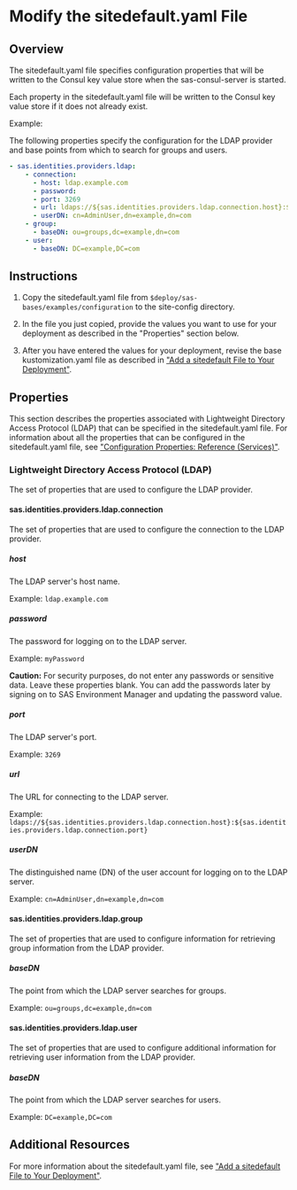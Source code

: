 # Modify the sitedefault.yaml File

## Overview
The sitedefault.yaml file specifies configuration properties that will be
written to the Consul key value store when the sas-consul-server is started.

Each property in the sitedefault.yaml file will be written to the Consul key
value store if it does not already exist.

Example:

The following properties specify the configuration for the LDAP provider and
base points from which to search for groups and users.

```yaml
- sas.identities.providers.ldap:
    - connection:
      - host: ldap.example.com
      - password:
      - port: 3269
      - url: ldaps://${sas.identities.providers.ldap.connection.host}:${sas.identities.providers.ldap.connection.port}
      - userDN: cn=AdminUser,dn=example,dn=com
    - group:
      - baseDN: ou=groups,dc=example,dn=com
    - user:
      - baseDN: DC=example,DC=com
```

## Instructions

1. Copy the sitedefault.yaml file from `$deploy/sas-bases/examples/configuration`
to the site-config directory.

2. In the file you just copied, provide the values you want to use for your
deployment as described in the "Properties" section below.

3. After you have entered the values for your deployment, revise the base
kustomization.yaml file as described in ["Add a sitedefault File to Your Deployment"](http://documentation.sas.com/?softwareId=mysas&softwareVersion=prod&docsetId=dplyml0phy0dkr&docsetTarget=n08u2yg8tdkb4jn18u8zsi6yfv3d.htm&locale=en#n19f4zubzxljtdn12lo0nkv4n4cf).

## Properties
This section describes the properties associated with Lightweight Directory
Access Protocol (LDAP) that can be specified in the sitedefault.yaml file.
For information about all the properties that can be configured in the
sitedefault.yaml file, see ["Configuration Properties: Reference (Services)"](http://documentation.sas.com/?softwareId=viyaadmin&softwareVersion=prod&docsetId=calconfigref&docsetTarget=n1wpcytddbiu6in1blfiul3bnh19.htm&locale=en).

### Lightweight Directory Access Protocol (LDAP)
The set of properties that are used to configure the LDAP provider.

#### sas.identities.providers.ldap.connection
The set of properties that are used to configure the connection to the LDAP provider.

##### host
The LDAP server's host name.

Example: `ldap.example.com`

##### password
The password for logging on to the LDAP server.

Example: `myPassword`

**Caution:** For security purposes, do not enter any passwords or sensitive data. Leave these properties blank.
You can add the passwords later by signing on to SAS Environment Manager and updating the password value.

##### port
The LDAP server's port.

Example: `3269`

##### url
The URL for connecting to the LDAP server.

Example: `ldaps://${sas.identities.providers.ldap.connection.host}:${sas.identities.providers.ldap.connection.port}`

##### userDN
The distinguished name (DN) of the user account for logging on to the LDAP server.

Example: `cn=AdminUser,dn=example,dn=com`


#### sas.identities.providers.ldap.group
The set of properties that are used to configure information for retrieving group information from the LDAP provider.

##### baseDN
The point from which the LDAP server searches for groups.

Example: `ou=groups,dc=example,dn=com`


#### sas.identities.providers.ldap.user
The set of properties that are used to configure additional information for retrieving user information from the LDAP
provider.

##### baseDN
The point from which the LDAP server searches for users.

Example: `DC=example,DC=com`

## Additional Resources
For more information about the sitedefault.yaml file, see ["Add a sitedefault File to Your Deployment"](http://documentation.sas.com/?softwareId=mysas&softwareVersion=prod&docsetId=dplyml0phy0dkr&docsetTarget=n08u2yg8tdkb4jn18u8zsi6yfv3d.htm&locale=en#n19f4zubzxljtdn12lo0nkv4n4cf).